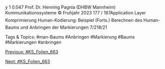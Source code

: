 y 1 0.047
Prof. Dr. Henning Pagnia (DHBW Mannheim) Kommunikationssysteme © Fruhjahr 2023 177 / 187Application Layer Komprimierung
Human-Kodierung: Beispiel (Forts.)
Berechnen des Human-Baums und Anbringen der Markierungen
7/218/21

   Tags & Topics:
   #man-Baums
   #Anbringen
   #Markierung
   #Baums
   #Markierungen
   #anbringen

[Previous: #KS_Folien_663](KS_Folien_663.md)

[Next: #KS_Folien_663](KS_Folien_663.md)